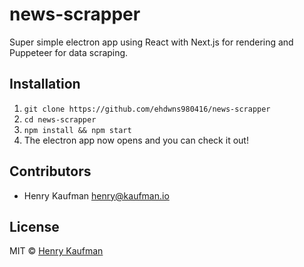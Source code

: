 # news-scrapper

Super simple electron app using React with Next.js for rendering and Puppeteer for data scraping.

## Installation

1.  `git clone https://github.com/ehdwns980416/news-scrapper`
2. `cd news-scrapper`
3. `npm install && npm start`
4. The electron app now opens and you can check it out!

## Contributors

- Henry Kaufman [henry@kaufman.io](mailto:henry@kaufman.io)

## License

MIT © [Henry Kaufman](http://github.com/hcjk)
